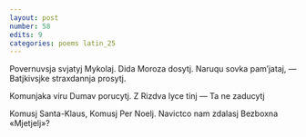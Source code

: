```yaml
---
layout: post
number: 58
edits: 9
categories: poems latin_25
---
```


Povernuvsja svjatyj Mykolaj.
Dida Moroza dosytj.
Naruqu sovka pam’jataj, —
Batjkivsjke straxdannja prosytj.

Komunjaka viru 
Dumav porucytj.
Z Rizdva lyce tinj — 
Ta ne zaducytj

Komusj Santa-Klaus,
Komusj Per Noelj.
Navictco nam zdalasj
Bezboxna «Mjetjelj»?
